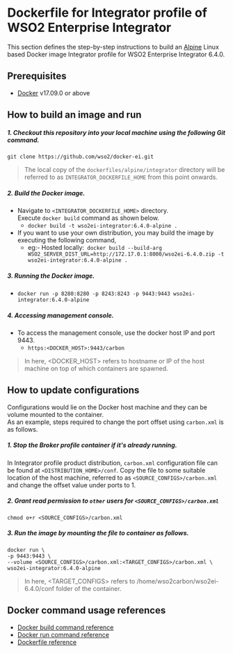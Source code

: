 # Dockerfile for Integrator profile of WSO2 Enterprise Integrator #
This section defines the step-by-step instructions to build an [Alpine](https://hub.docker.com/_/alpine/) Linux based Docker image
Integrator profile for WSO2 Enterprise Integrator 6.4.0.

## Prerequisites

* [Docker](https://www.docker.com/get-docker) v17.09.0 or above


## How to build an image and run
##### 1. Checkout this repository into your local machine using the following Git command.
```
git clone https://github.com/wso2/docker-ei.git
```

>The local copy of the `dockerfiles/alpine/integrator` directory will be referred to as `INTEGRATOR_DOCKERFILE_HOME` from this point onwards.

##### 2. Build the Docker image.
- Navigate to `<INTEGRATOR_DOCKERFILE_HOME>` directory. <br>
  Execute `docker build` command as shown below.
    + `docker build -t wso2ei-integrator:6.4.0-alpine .`
- If you want to use your own distribution, you may build the image by executing the following command,
    + eg:- Hosted locally:` docker build --build-arg WSO2_SERVER_DIST_URL=http://172.17.0.1:8000/wso2ei-6.4.0.zip -t wso2ei-integrator:6.4.0-alpine .`
    
##### 3. Running the Docker image.
- `docker run -p 8280:8280 -p 8243:8243 -p 9443:9443 wso2ei-integrator:6.4.0-alpine`

##### 4. Accessing management console.
- To access the management console, use the docker host IP and port 9443.
    + `https:<DOCKER_HOST>:9443/carbon`
    
>In here, <DOCKER_HOST> refers to hostname or IP of the host machine on top of which containers are spawned.


## How to update configurations
Configurations would lie on the Docker host machine and they can be volume mounted to the container. <br>
As an example, steps required to change the port offset using `carbon.xml` is as follows.

##### 1. Stop the Broker profile container if it's already running.
In Integrator profile product distribution, `carbon.xml` configuration file can be found at `<DISTRIBUTION_HOME>/conf`.
Copy the file to some suitable location of the host machine, referred to as `<SOURCE_CONFIGS>/carbon.xml` and change
the offset value under ports to 1.

##### 2. Grant read permission to `other` users for `<SOURCE_CONFIGS>/carbon.xml`
```
chmod o+r <SOURCE_CONFIGS>/carbon.xml
```

##### 3. Run the image by mounting the file to container as follows.
```
docker run \
-p 9443:9443 \
--volume <SOURCE_CONFIGS>/carbon.xml:<TARGET_CONFIGS>/carbon.xml \
wso2ei-integrator:6.4.0-alpine
```

>In here, <TARGET_CONFIGS> refers to /home/wso2carbon/wso2ei-6.4.0/conf folder of the container.


## Docker command usage references

* [Docker build command reference](https://docs.docker.com/engine/reference/commandline/build/)
* [Docker run command reference](https://docs.docker.com/engine/reference/run/)
* [Dockerfile reference](https://docs.docker.com/engine/reference/builder/)
